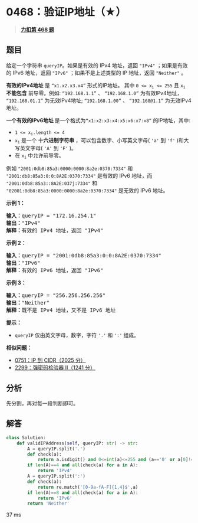 # 0468：验证IP地址（★）


> <u>**[力扣第 468 题](https://leetcode.cn/problems/validate-ip-address/)**</u>

## 题目

<p>给定一个字符串 <code>queryIP</code>。如果是有效的 IPv4 地址，返回 <code>"IPv4"</code> ；如果是有效的 IPv6 地址，返回 <code>"IPv6"</code> ；如果不是上述类型的 IP 地址，返回 <code>"Neither"</code> 。</p>

<p><strong>有效的IPv4地址</strong> 是 <code>“x1.x2.x3.x4”</code> 形式的IP地址。 其中 <code>0 &lt;= x<sub>i</sub> &lt;= 255</code> 且 <code>x<sub>i</sub></code> <strong>不能包含</strong> 前导零。例如: <code>“192.168.1.1”</code> 、 <code>“192.168.1.0”</code> 为有效IPv4地址， <code>“192.168.01.1”</code> 为无效IPv4地址; <code>“192.168.1.00”</code> 、 <code>“192.168@1.1”</code> 为无效IPv4地址。</p>

<p><strong>一个有效的IPv6地址 </strong>是一个格式为<code>“x1:x2:x3:x4:x5:x6:x7:x8”</code> 的IP地址，其中:</p>

<ul>
<li><code>1 &lt;= x<sub>i</sub>.length &lt;= 4</code></li>
<li><code>x<sub>i</sub></code> 是一个 <strong>十六进制字符串</strong> ，可以包含数字、小写英文字母( <code>'a'</code> 到 <code>'f'</code> )和大写英文字母( <code>'A'</code> 到 <code>'F'</code> )。</li>
<li>在 <code>x<sub>i</sub></code> 中允许前导零。</li>
</ul>

<p>例如 <code>"2001:0db8:85a3:0000:0000:8a2e:0370:7334"</code> 和 <code>"2001:db8:85a3:0:0:8A2E:0370:7334"</code> 是有效的 IPv6 地址，而 <code>"2001:0db8:85a3::8A2E:037j:7334"</code> 和 <code>"02001:0db8:85a3:0000:0000:8a2e:0370:7334"</code> 是无效的 IPv6 地址。</p>



<p><strong>示例 1：</strong></p>

<pre>
<strong>输入：</strong>queryIP = "172.16.254.1"
<strong>输出：</strong>"IPv4"
<strong>解释：</strong>有效的 IPv4 地址，返回 "IPv4"
</pre>

<p><strong>示例 2：</strong></p>

<pre>
<strong>输入：</strong>queryIP = "2001:0db8:85a3:0:0:8A2E:0370:7334"
<strong>输出：</strong>"IPv6"
<strong>解释：</strong>有效的 IPv6 地址，返回 "IPv6"
</pre>

<p><strong>示例 3：</strong></p>

<pre>
<strong>输入：</strong>queryIP = "256.256.256.256"
<strong>输出：</strong>"Neither"
<strong>解释：</strong>既不是 IPv4 地址，又不是 IPv6 地址
</pre>



<p><strong>提示：</strong></p>

<ul>
<li><code>queryIP</code> 仅由英文字母，数字，字符 <code>'.'</code> 和 <code>':'</code> 组成。</li>
</ul>


**相似问题：**
- [0751：IP 到 CIDR（2025 分）](/leetcode/0751)
- [2299：强密码检验器 II（1241 分）](/leetcode/2299)


## 分析

先分割，再对每一段判断即可。

## 解答


```python
class Solution:
    def validIPAddress(self, queryIP: str) -> str:
        A = queryIP.split('.')
        def check(a):
            return a.isdigit() and 0<=int(a)<=255 and (a=='0' or a[0]!='0')
        if len(A)==4 and all(check(a) for a in A):
            return 'IPv4'
        A = queryIP.split(':')
        def check(a):
            return re.match('[0-9a-fA-F]{1,4}$',a)
        if len(A)==8 and all(check(a) for a in A):
            return 'IPv6'
        return 'Neither'
```
37 ms
